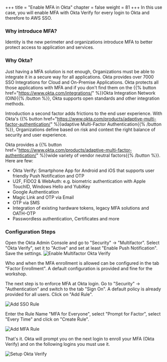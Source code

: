 +++
title = "Enable MFA in Okta"
chapter = false
weight = 81
+++
In this use case, you will enable MFA with Okta Verify for every login to Okta and therefore to AWS SSO.

### Why introduce MFA?
Identity is the new perimeter and organizations introduce MFA to better protect access to application and services.

### Why Okta?
Just having a MFA solution is not enough, Organizations must be able to integrate it in a secure way for all applications. Okta provides over 7000 SSO Integrations for Cloud and On-Premise Applications. Okta protects all those applications with MFA and if you don't find them on the {{% button href="https://www.okta.com/integrations/" %}}Okta Integration Network (OIN){{% /button %}}, Okta supports open standards and other integration methods.

Introduction a second factor adds frictions to the end user experience. With Okta's {{% button href="https://www.okta.com/products/adaptive-multi-factor-authentication/" %}}adaptive Multi-Factor Authentication{{% /button %}}, Organizations define based on risk and context the right balance of security and user experience.

Okta provides a {{% button href="https://www.okta.com/products/adaptive-multi-factor-authentication/" %}}wide variety of vendor neutral factors{{% /button %}}. Here are few:
- Okta Verify: Smartphone App for Android and iOS that supports user friendly Push Notification and OTP
- U2F, FIDO2 & WebAuth: e.g. biometric authentication with Apple TouchID, Windows Hello and YubiKey
- Google Authentication
- Magic Link and OTP via Email
- OTP via SMS
- Integration of existing hardware tokens, legacy MFA solutions and OATH-OTP
- Passwordless authentication, Certificates and more

### Configuration Steps

Open the Okta Admin Console and go to "Security" -> "Multifactor".
Select "Okta Verify", set it to "Active" and set at least "Enable Push Notification". Save the settings.
![Enable Multifactor Okta Verify](/images/700_enable_multifactor_okta_verify.png)

Who and when the MFA enrollment is allowed can be configured in the tab "Factor Enrollment". A default configuration is provided and fine for the workshop.

The next step is to enforce MFA at Okta login. Go to "Security" -> "Authentication" and switch to the tab "Sign On". A default policy is already provided for all users. Click on "Add Rule".

![Add SSO Rule](/images/701_add_sso_rule.png)

Enter the Rule Name "MFA for Everyone", select "Prompt for Factor", select "Every Time" and click on "Create Rule".

![Add MFA Rule](/images/702_add_mfa_rule.png)

That's it. Okta will prompt you on the next login to enroll your MFA (Okta Verify) and on the following logins you must use it.

![Setup Okta Verify](/images/703_setup_okta_verify.png)